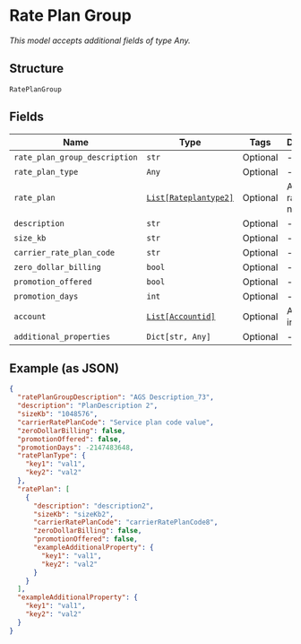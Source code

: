 
# Rate Plan Group

*This model accepts additional fields of type Any.*

## Structure

`RatePlanGroup`

## Fields

| Name | Type | Tags | Description |
|  --- | --- | --- | --- |
| `rate_plan_group_description` | `str` | Optional | - |
| `rate_plan_type` | `Any` | Optional | - |
| `rate_plan` | [`List[Rateplantype2]`](../../doc/models/rateplantype-2.md) | Optional | An array of rateplan names |
| `description` | `str` | Optional | - |
| `size_kb` | `str` | Optional | - |
| `carrier_rate_plan_code` | `str` | Optional | - |
| `zero_dollar_billing` | `bool` | Optional | - |
| `promotion_offered` | `bool` | Optional | - |
| `promotion_days` | `int` | Optional | - |
| `account` | [`List[Accountid]`](../../doc/models/accountid.md) | Optional | Account information |
| `additional_properties` | `Dict[str, Any]` | Optional | - |

## Example (as JSON)

```json
{
  "ratePlanGroupDescription": "AGS Description_73",
  "description": "PlanDescription 2",
  "sizeKb": "1048576",
  "carrierRatePlanCode": "Service plan code value",
  "zeroDollarBilling": false,
  "promotionOffered": false,
  "promotionDays": -2147483648,
  "ratePlanType": {
    "key1": "val1",
    "key2": "val2"
  },
  "ratePlan": [
    {
      "description": "description2",
      "sizeKb": "sizeKb2",
      "carrierRatePlanCode": "carrierRatePlanCode8",
      "zeroDollarBilling": false,
      "promotionOffered": false,
      "exampleAdditionalProperty": {
        "key1": "val1",
        "key2": "val2"
      }
    }
  ],
  "exampleAdditionalProperty": {
    "key1": "val1",
    "key2": "val2"
  }
}
```

